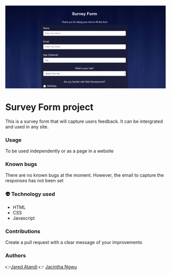 ![Survey Form](fcc-test-suite-template-master/Image/SurveyForm.png "Survey Form Project")

# Survey Form project

This is a survey form that will capture users feedback. 
It can be intergrated and used in any site. 

### Usage
To be used independently or as a page in a website

### Known bugs

There are no known bugs at the moment.
However, the email to capture the responses has not been set

### :alien: Technology used

- HTML
- CSS
- Javascript

### Contributions

Create a pull request with a clear message of your improvements

### Authors
:point_right:[Jared Atandi](https://github.com/jaredatandi)
:point_right: [Jacintha Ngwu](https://github.com/JacintaNgwu)


